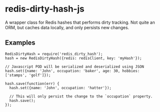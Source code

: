 # redis-dirty-hash-js

A wrapper class for Redis hashes that performs dirty tracking. Not quite an ORM, but caches data locally, and only persists new changes.

## Examples

```
RedisDirtyHash = require('redis_dirty_hash');
hash = new RedisDirtyHash({redis: redisClient, key: 'myHash'});

// Javascript POD will be serialized and deserialized using JSON
hash.set({name: 'John', occupation: 'baker', age: 30, hobbies: ['stamps', 'golf']});

hash.save(function(err) {
  hash.set({name: 'John', occupation: 'hatter'});

  // This will only persist the change to the `occupation` property.
  hash.save();
});
```
